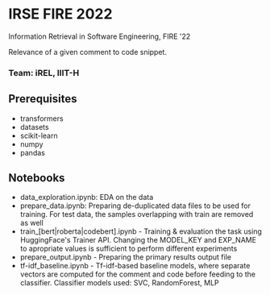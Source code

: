 # IRSE FIRE 2022

Information Retrieval in Software Engineering, FIRE '22

Relevance of a given comment to code snippet.

### Team: iREL, IIIT-H

## Prerequisites
- transformers
- datasets
- scikit-learn
- numpy
- pandas

## Notebooks

- data_exploration.ipynb: EDA on the data
- prepare_data.ipynb: Preparing de-duplicated data files to be used for training. For test data, the samples overlapping with train are removed as well
- train_[bert|roberta|codebert].ipynb - Training & evaluation the task using HuggingFace's Trainer API. Changing the MODEL_KEY and EXP_NAME to apropriate values is sufficient to perform different experiments
- prepare_output.ipynb - Preparing the primary results output file
- tf-idf_baseline.ipynb - Tf-idf-based baseline models, where separate vectors are computed for the comment and code before feeding to the classifier. Classifier models used: SVC, RandomForest, MLP
